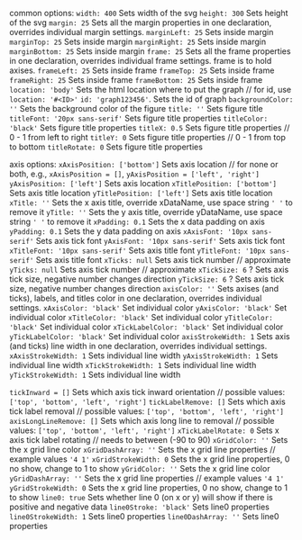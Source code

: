 common options:
  `width: 400`  Sets width of the svg
  `height: 300`  Sets height of the svg
  `margin: 25` Sets all the margin properties in one declaration, overrides individual margin settings.
  `marginLeft: 25` Sets inside margin
  `marginTop: 25` Sets inside margin
  `marginRight: 25` Sets inside margin
  `marginBottom: 25` Sets inside margin
  `frame: 25` Sets all the frame properties in one declaration, overrides individual frame settings. frame is to hold axises.
  `frameLeft: 25` Sets inside frame
  `frameTop: 25` Sets inside frame
  `frameRight: 25` Sets inside frame
  `frameBottom: 25` Sets inside frame
  `location: 'body'` Sets the html location where to put the graph   // for id, use `location: '#<ID>'`
  `id: 'graph123456'`.  Sets the id of graph
  `backgroundColor: ''` Sets the background color of the figure
  `title: ''` Sets figure title
  `titleFont: '20px sans-serif'` Sets figure title properties
  `titleColor: 'black'` Sets figure title properties
  `titleX: 0.5` Sets figure title  properties  // 0 - 1 from left to right
  `titleY: 0` Sets figure title  properties  // 0 - 1  from top to bottom
  `titleRotate: 0` Sets figure title properties

  axis options:
  `xAxisPosition: ['bottom']`  Sets axis location   // for none or both, e.g., `xAxisPosition = []`, `yAxisPosition = ['left', 'right']`
  `yAxisPosition: ['left']`  Sets axis location
  `xTitlePosition: ['bottom']` Sets axis title location
  `yTitlePosition: ['left']` Sets axis title location
  `xTitle: ''` Sets the x axis title, override xDataName, use space string `' '` to remove it
  `yTitle: ''` Sets the y axis title, override yDataName, use space string `' '` to remove it
  `xPadding: 0.1` Sets the x data padding on axis
  `yPadding: 0.1` Sets the y data padding on axis
  `xAxisFont: '10px sans-serif'` Sets axis tick font
  `yAxisFont: '10px sans-serif'` Sets axis tick font
  `xTitleFont: '10px sans-serif'` Sets axis title font
  `yTitleFont: '10px sans-serif'` Sets axis title font
  `xTicks: null` Sets axis tick number  // approximate
  `yTicks: null` Sets axis tick number  // approximate
  `xTickSize: 6` ? Sets axis tick size, negative number changes direction
  `yTickSize: 6` ? Sets axis tick size, negative number changes direction
  `axisColor: ''` Sets axises (and ticks), labels, and titles color in one declaration, overrides individual settings.
  `xAxisColor: 'black'` Set individual color
  `yAxisColor: 'black'` Set individual color
  `xTitleColor: 'black'` Set individual color
  `yTitleColor: 'black'` Set individual color
  `xTickLabelColor: 'black'` Set individual color
  `yTickLabelColor: 'black'` Set individual color
  `axisStrokeWidth: 1` Sets axis (and ticks) line width in one declaration, overrides individual settings.
  `xAxisStrokeWidth: 1` Sets individual line width
  `yAxisStrokeWidth: 1` Sets individual line width
  `xTickStrokeWidth: 1` Sets individual line width
  `yTickStrokeWidth: 1` Sets individual line width

  `tickInward = []` Sets which axis tick inward orientation // possible values: `['top', 'bottom', 'left', 'right']`
  `tickLabelRemove: []` Sets which axis tick label removal // possible values: `['top', 'bottom', 'left', 'right']`
  `axisLongLineRemove: []` Sets which axis long line to removal // possible values: `['top', 'bottom', 'left', 'right']`
  `xTickLabelRotate: 0` Sets x axis tick label rotating // needs to between (-90 to 90)
  `xGridColor: ''` Sets the x grid line color
  `xGridDashArray: ''` Sets the x grid line properties  // example values `'4 1'`
  `xGridStrokeWidth: 0` Sets the x grid line properties, 0 no show, change to 1 to show
  `yGridColor: ''` Sets the x grid line color
  `yGridDashArray: ''` Sets the x grid line properties  // example values `'4 1'`
  `yGridStrokeWidth: 0` Sets the x grid line properties, 0 no show, change to 1 to show
  `line0: true` Sets whether line 0 (on x or y) will show if there is positive and negative data
  `line0Stroke: 'black'` Sets line0 properties
  `line0StrokeWidth: 1` Sets line0 properties
  `line0DashArray: ''` Sets line0 properties



